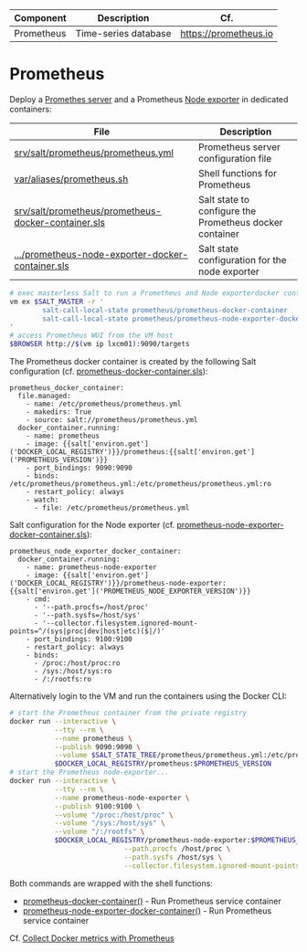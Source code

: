 Component  | Description                   | Cf.
-----------|-------------------------------|-----------------------
Prometheus | Time-series database          | <https://prometheus.io>

# Prometheus

Deploy a [Promethes server][24] and a Prometheus [Node exporter][25] in dedicated containers:

File                                                        | Description
------------------------------------------------------------|-----------------------------------------
[srv/salt/prometheus/prometheus.yml][28]                    | Prometheus server configuration file
[var/aliases/prometheus.sh][22]                             | Shell functions for Prometheus
[srv/salt/prometheus/prometheus-docker-container.sls][23]   | Salt state to configure the Prometheus docker container
[.../prometheus-node-exporter-docker-container.sls][27]     | Salt state configuration for the node exporter

```bash
# exec masterless Salt to run a Prometheus and Node exporterdocker container
vm ex $SALT_MASTER -r '
        salt-call-local-state prometheus/prometheus-docker-container
        salt-call-local-state prometheus/prometheus-node-exporter-docker-container
'
# access Prometheus WUI from the VM host
$BROWSER http://$(vm ip lxcm01):9090/targets
```

The Prometheus docker container is created by the following Salt configuration (cf. [prometheus-docker-container.sls][23]):

```sls
prometheus_docker_container:
  file.managed:
    - name: /etc/prometheus/prometheus.yml
    - makedirs: True
    - source: salt://prometheus/prometheus.yml
  docker_container.running:
    - name: prometheus
    - image: {{salt['environ.get']('DOCKER_LOCAL_REGISTRY')}}/prometheus:{{salt['environ.get']('PROMETHEUS_VERSION')}}
    - port_bindings: 9090:9090
    - binds: /etc/prometheus/prometheus.yml:/etc/prometheus/prometheus.yml:ro
    - restart_policy: always
    - watch:
      - file: /etc/prometheus/prometheus.yml
```

Salt configuration for the Node exporter (cf. [prometheus-node-exporter-docker-container.sls][27]):

```sls
prometheus_node_exporter_docker_container:
  docker_container.running:
    - name: prometheus-node-exporter
    - image: {{salt['environ.get']('DOCKER_LOCAL_REGISTRY')}}/prometheus-node-exporter:{{salt['environ.get']('PROMETHEUS_NODE_EXPORTER_VERSION')}}
    - cmd:
      - '--path.procfs=/host/proc'
      - '--path.sysfs=/host/sys'
      - '--collector.filesystem.ignored-mount-points=^/(sys|proc|dev|host|etc)($|/)'
    - port_bindings: 9100:9100
    - restart_policy: always
    - binds:
      - /proc:/host/proc:ro
      - /sys:/host/sys:ro
      - /:/rootfs:ro
```

Alternatively login to the VM and run the containers using the Docker CLI:

```bash
# start the Prometheus container from the private registry
docker run --interactive \
           --tty --rm \
           --name prometheus \
           --publish 9090:9090 \
           --volume $SALT_STATE_TREE/prometheus/prometheus.yml:/etc/prometheus/prometheus.yml \
           $DOCKER_LOCAL_REGISTRY/prometheus:$PROMETHEUS_VERSION
# start the Prometheus node-exporter...
docker run --interactive \
           --tty --rm \
           --name prometheus-node-exporter \
           --publish 9100:9100 \
           --volume "/proc:/host/proc" \
           --volume "/sys:/host/sys" \
           --volume "/:/rootfs" \
           $DOCKER_LOCAL_REGISTRY/prometheus-node-exporter:$PROMETHEUS_NODE_EXPORTER_VERSION \
                            --path.procfs /host/proc \
                            --path.sysfs /host/sys \
                            --collector.filesystem.ignored-mount-points "^/(sys|proc|dev|host|etc)($|/)"
```

Both commands are wrapped with the shell functions:

- [prometheus-docker-container()][22] - Run Prometheus service container
- [prometheus-node-exporter-docker-container()][22] - Run Prometheus service container

Cf. [Collect Docker metrics with Prometheus][26]


[22]: ../var/aliases/prometheus.sh
[23]: ../srv/salt/prometheus/prometheus-docker-container.sls
[24]: https://github.com/prometheus/prometheus
[25]: https://github.com/prometheus/node_exporter
[26]: https://docs.docker.com/config/thirdparty/prometheus/
[27]: ../srv/salt/prometheus/prometheus-node-exporter-docker-container.sls
[28]: ../srv/salt/prometheus/prometheus.yml
